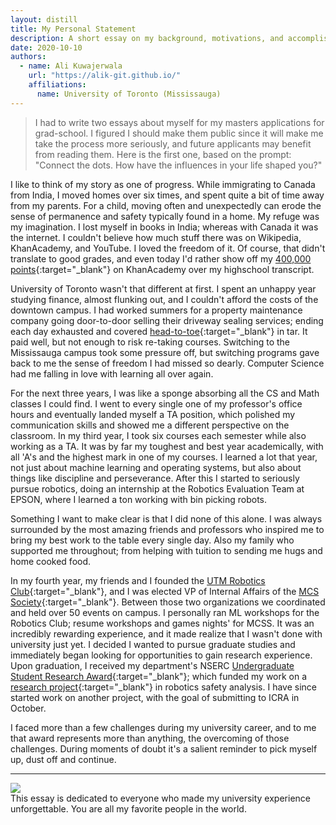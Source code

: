```yaml
---
layout: distill
title: My Personal Statement
description: A short essay on my background, motivations, and accomplishments.
date: 2020-10-10
authors:
  - name: Ali Kuwajerwala
    url: "https://alik-git.github.io/"
    affiliations: 
      name: University of Toronto (Mississauga)
--- 
```


> I had to write two essays about myself for my masters applications for grad-school. I figured I should make them public since it will make me take the process more seriously, and future applicants may benefit from reading them. Here is the first one, based on the prompt:
"Connect the dots. How have the influences in your life shaped you?" 

<!-- 
My story --like everyone else's-- starts from a state of ignorance. It's easy to forget our humble beginnings given all the progress we've made, but rewind your own clock even a hundred generations, and you'll meet someone who knows embarrassingly little about the universe; just scarcely getting by. One shudders to think where we'll be a hundred generations from now.

On a smaller scale, I like to think my story is still one of progress.  -->

I like to think of my story as one of progress. While immigrating to Canada from India, I moved homes over six times, and spent quite a bit of time away from my parents. For a child, moving often and unexpectedly can erode the sense of permanence and safety typically found in a home. 
My refuge was my imagination. I lost myself in books in India; whereas with Canada it was the internet. I couldn't believe how much stuff there was on Wikipedia, KhanAcademy, and YouTube. I loved the freedom of it. Of course, that didn't translate to good grades, and even today I'd rather show off my [400,000 points][]{:target="_blank"} on KhanAcademy over my highschool transcript. 

[400,000 points]: https://www.khanacademy.org/profile/aliqk1603/
[contributions page]: https://en.wikipedia.org/wiki/Special:Contributions/Aliqk1603

University of Toronto wasn't that different at first. I spent an unhappy year studying finance, almost flunking out, and I couldn't afford the costs of the downtown campus. I had worked summers for a property maintenance company going door-to-door selling their driveway sealing services; ending each day exhausted and covered [head-to-toe][]{:target="_blank"} in tar. It paid well, but not enough to risk re-taking courses. Switching to the Mississauga campus took some pressure off, but switching programs gave back to me the sense of freedom I had missed so dearly. Computer Science had me falling in love with learning all over again.

[head-to-toe]: https://imgur.com/a/WGpdLac

For the next three years, I was like a sponge absorbing all the CS and Math classes I could find. I went to every single one of my professor's office hours and eventually landed myself a TA position, which polished my communication skills and showed me a different perspective on the classroom. In my third year, I took six courses each semester while also working as a TA. It was by far my toughest and best year academically, with all 'A's and the highest mark in one of my courses. I learned a lot that year, not just about machine learning and operating systems, but also about things like discipline and perseverance. After this I started to seriously pursue robotics, doing an internship at the Robotics Evaluation Team at EPSON, where I learned a ton working with bin picking robots. 



Something I want to make clear is that I did none of this alone. I was always surrounded by the most amazing friends and professors who inspired me to bring my best work to the table every single day. Also my family who supported me throughout; from helping with tuition to sending me hugs and home cooked food.



In my fourth year, my friends and I founded the [UTM Robotics Club][]{:target="_blank"}, and I was elected VP of Internal Affairs of the [MCS Society][]{:target="_blank"}. Between those two organizations we coordinated and held over 50 events on campus. I personally ran ML workshops for the Robotics Club; resume workshops and games nights' for MCSS. It was an incredibly rewarding experience, and it made realize that I wasn't done with university just yet. I decided I wanted to pursue graduate studies and immediately began looking for opportunities to gain research experience. Upon graduation, I received my department's NSERC [Undergraduate Student Research Award][]{:target="_blank"}; which funded my work on a [research project][]{:target="_blank"} in robotics safety analysis. I have since started work on another project, with the goal of submitting to ICRA in October. 


I faced more than a few challenges during my university career, and to me that award represents more than anything, the overcoming of those challenges. During moments of doubt it's a salient reminder to pick myself up, dust off and continue.

___

[UTM Robotics Club]: https://utmrobotics.com/

[MCS Society]: https://www.instagram.com/utmmcss/


[research project]: https://rvl.cs.toronto.edu/backwards-reachability/

[Undergraduate Student Research Award]: https://www.nserc-crsng.gc.ca/students-etudiants/ug-pc/usra-brpc_eng.asp

<!-- supervised by Prof. [Florian Shkurti][]{:target="_blank"} -->

[Florian Shkurti]: http://www.cs.toronto.edu/~florian/




<div class="l-page">
    <div class="l-page">
        <img class="img-fluid rounded z-depth-1" src="{{ site.baseurl }}/assets/img/group2017.jpg">
    </div>
</div>
<div class="caption">
    This essay is dedicated to everyone who made my university experience unforgettable. You are all my favorite people in the world. 
</div>

<!-- 

University for me has been challenging from day one. I'm incredibly proud of the fact that I didn't lose my focus and persevered. To me, this reward represents my overcoming of those challenges. 


ML and Robotics, and started looking for opportunities. 

, and started preparing for a career in grad school




I designed it to help solve my homework problems, and after showing it to my prof it is now listed as a tool in that course's recommended resources section! I also loved my job as a TA, 


which replaced my summer job. The summer was now spent making android apps, and my first app was a game where you solve simple graph theory puzzles inspired by my combinatorics course. 




Something I want to be clear about, is that I couldn't have done it alone. I was surrounded 



I started fresh with no pressure. After all, I couldn't exactly do much worse. It was exactly the  




For each sale, I had to seal that driveway on the spot and got paid a commission. For each door slammed shut in my face, I learned something about patience. I received quite the education each summer, along with a decent sum of money. 





 By the end of my twelve hour shift I 





Each door slammed shut in my face was an education in patience. 



Each door slammed shut was an education in patience, 

No one likes having over a hundred doors slammed in their face each day, but you 


 That job taught me a lot about patience and discipline, and despite enjoying the work, it wasn't exactly rewarding. 




<!-- On a smaller scale, I still like to think my story is one of progress. My family comes from rural Gujarat, in India. We went through some hard times when my grandfather suddenly passed away at 52. My father was about to start a career in film at the time, but put that on hold to take over the family business -- all while also caring for his mother and two younger siblings. My mother faced her own challenges growing up; as a young woman in a conservative household, she had to fight for her education and independence. Facing adversity, my parents were each steadfast in their resolve. Today, my mother possesses degrees in psychology (B.S & M.S.), business & marketing (MBA), and is currently pursuing a license to start work as an immigration consultant. Meanwhile my dad proudly looks back on a long and award-winning career as a director.

If they did, we sealed their driveway on the spot. We got paid a commission for each sale and that meant I made more than minimum wage if I did well. 


, even though there were days where I made nothing.

there were days where I made nothing, but on average it was more than minimum wage, which was enough spending money for highschool, but not downtown Toronto.




  It paid us commission based on our sales, which for me more than min


I fed myself with wikipedia 




I moved six times throughout my childhood


I went to stay with my cousin's family in Toronto so I could start highschool in Canada, as they had moved a few years ahead of us. Looking back, I moved a total of 6 times in my childhood, and have mixed feelings about it. 

I moved to Canada at the beginning of highschool without my parents and stayed with my cousin's family for -->

<!-- 

We applied for (and got) our Canadian PR status in 2010, but my parents weren't ready to move yet. I moved  -->



<!-- 

mother found her challenges growing up in conservative household. She had to fight for her independence and education. Stead



My mother grew up in a conservative household who expected an early marriage, was not primed for an education, she held her ground and got a bachelors and master in Psychology, started her career as a therapist, jumping ship to sales and marekting, eventually got her MBA, and moved to Canada where she was a reginal manager for Blyth Academy and Georgian College, you are now currently pursing a an immmigration diploma, immigration consultant RCIC llicsenced immigration consultant 

 -->







<!-- they may help future students write their own, and opening them up to criticism forces me to take the exercise more seriously. Here goes:



This article outlines my research over the summer 2020 term at the Robot Vision and Learning Lab at the University of Toronto, funded by the NSERC USRA Award.

It's hosted on the RVL Lab's [website][]{:target="_blank"}, and you reach it by [clicking here][]{:target="_blank"}.

[website]: http://rvl.cs.toronto.edu/
[clicking here]: https://rvl.cs.toronto.edu/backwards-reachability/ -->

<!-- </div>  -->


<!-- 
authors:
  - name: Albert Einstein
    url: "https://en.wikipedia.org/wiki/Albert_Einstein"
    affiliations:
      name: IAS, Princeton
  - name: Boris Podolsky
    url: "https://en.wikipedia.org/wiki/Boris_Podolsky"
    affiliations:
      name: IAS, Princeton
  - name: Nathan Rosen
    url: "https://en.wikipedia.org/wiki/Nathan_Rosen"
    affiliations:
      name: IAS, Princeton

bibliography: 2018-12-22-distill.bib

# Below is an example of injecting additional post-specific styles.
# If you use this post as a template, delete this _styles block.
_styles: >
  .fake-img {
    background: #bbb;
    border: 1px solid rgba(0, 0, 0, 0.1);
    box-shadow: 0 0px 4px rgba(0, 0, 0, 0.1);
    margin-bottom: 12px;
  }
  .fake-img p {
    font-family: monospace;
    color: white;
    text-align: left;
    margin: 12px 0;
    text-align: center;
    font-size: 16px;
  }

---

## Equations

This theme supports rendering beautiful math in inline and display modes using [KaTeX](https://khan.github.io/KaTeX/) engine.
You just need to surround your math expression with `$$`, like `$$ E = mc^2 $$`.
If you leave it inside a paragraph, it will produce an inline expression, just like $$ E = mc^2 $$.

To use display mode, again surround your expression with `$$` and place it as a separate paragraph.
Here is an example:

$$
\left( \sum_{k=1}^n a_k b_k \right)^2 \leq \left( \sum_{k=1}^n a_k^2 \right) \left( \sum_{k=1}^n b_k^2 \right)
$$

Note that [KaTeX](https://khan.github.io/KaTeX/) is work in progress, so it does not support the full range of math expressions as, say, [MathJax](https://www.mathjax.org/).
Yet, it is [blazing fast](http://www.intmath.com/cg5/katex-mathjax-comparison.php).

***

## Citations

Citations are then used in the article body with the `<d-cite>` tag.
The key attribute is a reference to the id provided in the bibliography.
The key attribute can take multiple ids, separated by commas.

The citation is presented inline like this: <d-cite key="gregor2015draw"></d-cite> (a number that displays more information on hover).
If you have an appendix, a bibliography is automatically created and populated in it.

Distill chose a numerical inline citation style to improve readability of citation dense articles and because many of the benefits of longer citations are obviated by displaying more information on hover.
However, we consider it good style to mention author last names if you discuss something at length and it fits into the flow well — the authors are human and it’s nice for them to have the community associate them with their work.

***

## Footnotes

Just wrap the text you would like to show up in a footnote in a `<d-footnote>` tag.
The number of the footnote will be automatically generated.<d-footnote>This will become a hoverable footnote.</d-footnote>

***

## Code Blocks

Syntax highlighting is provided within `<d-code>` tags.
An example of inline code snippets: `<d-code language="html">let x = 10;</d-code>`.
For larger blocks of code, add a `block` attribute:

<d-code block language="javascript">
  var x = 25;
  function(x) {
    return x * x;
  }
</d-code>

***

## Layouts

The main text column is referred to as the body.
It is the assumed layout of any direct descendants of the `d-article` element.

<div class="fake-img l-body">
  <p>.l-body</p>
</div>

For images you want to display a little larger, try `.l-page`:

<div class="fake-img l-page">
  <p>.l-page</p>
</div>

All of these have an outset variant if you want to poke out from the body text a little bit.
For instance:

<div class="fake-img l-body-outset">
  <p>.l-body-outset</p>
</div>

<div class="fake-img l-page-outset">
  <p>.l-page-outset</p>
</div>

Occasionally you’ll want to use the full browser width.
For this, use `.l-screen`.
You can also inset the element a little from the edge of the browser by using the inset variant.

<div class="fake-img l-screen">
  <p>.l-screen</p>
</div>
<div class="fake-img l-screen-inset">
  <p>.l-screen-inset</p>
</div>

The final layout is for marginalia, asides, and footnotes.
It does not interrupt the normal flow of `.l-body` sized text except on mobile screen sizes.

<div class="fake-img l-gutter">
  <p>.l-gutter</p>
</div> -->
